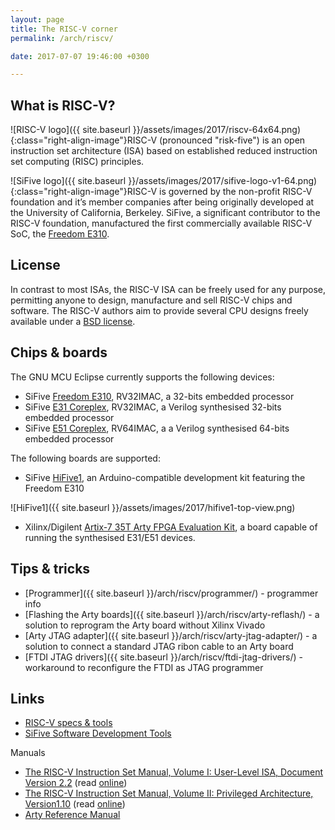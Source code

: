 ```yaml
---
layout: page
title: The RISC-V corner
permalink: /arch/riscv/

date: 2017-07-07 19:46:00 +0300

---
```


## What is RISC-V?

![RISC-V logo]({{ site.baseurl }}/assets/images/2017/riscv-64x64.png){:class="right-align-image"}RISC-V (pronounced "risk-five") is an open instruction set architecture (ISA) based on established reduced instruction set computing (RISC) principles.

![SiFive logo]({{ site.baseurl }}/assets/images/2017/sifive-logo-v1-64.png){:class="right-align-image"}RISC-V is governed by the non-profit RISC-V foundation and it’s member companies after being originally developed at the University of California, Berkeley. SiFive, a significant contributor to the RISC-V foundation, manufactured the first commercially available RISC-V SoC, the [Freedom E310](https://www.sifive.com/products/freedom-e310/).

## License

In contrast to most ISAs, the RISC-V ISA can be freely used for any purpose, permitting anyone to design, manufacture and sell RISC-V chips and software. The RISC-V authors aim to provide several CPU designs freely available under a [BSD license](https://en.wikipedia.org/wiki/BSD_license).

## Chips & boards

The GNU MCU Eclipse currently supports the following devices:

* SiFive [Freedom E310](https://www.sifive.com/products/freedom-e310/), RV32IMAC, a 32-bits embedded processor
* SiFive [E31 Coreplex](https://www.sifive.com/products/coreplex-risc-v-ip/e31/), RV32IMAC, a Verilog synthesised 32-bits embedded processor
* SiFive [E51 Coreplex](https://www.sifive.com/products/coreplex-risc-v-ip/e51/), RV64IMAC, a a Verilog synthesised 64-bits embedded processor

The following boards are supported:

* SiFive [HiFive1](https://www.sifive.com/products/hifive1/), an Arduino-compatible development kit featuring the Freedom E310

![HiFive1]({{ site.baseurl }}/assets/images/2017/hifive1-top-view.png)

* Xilinx/Digilent [Artix-7 35T Arty FPGA Evaluation Kit](https://www.xilinx.com/products/boards-and-kits/arty.html), a board capable of running the synthesised E31/E51 devices.

## Tips & tricks

* [Programmer]({{ site.baseurl }}/arch/riscv/programmer/) - programmer info
* [Flashing the Arty boards]({{ site.baseurl }}/arch/riscv/arty-reflash/) - a solution to reprogram the Arty board without Xilinx Vivado
* [Arty JTAG adapter]({{ site.baseurl }}/arch/riscv/arty-jtag-adapter/) - a solution to connect a standard JTAG ribon cable to an Arty board
* [FTDI JTAG drivers]({{ site.baseurl }}/arch/riscv/ftdi-jtag-drivers/) - workaround to reconfigure the FTDI as JTAG programmer

## Links

* [RISC-V specs & tools](https://riscv.org/specifications/)
* [SiFive Software Development Tools](https://www.sifive.com/products/tools/)

Manuals

* [The RISC-V Instruction Set Manual, Volume I: User-Level ISA, Document Version 2.2](https://content.riscv.org/wp-content/uploads/2017/05/riscv-spec-v2.2.pdf) (read [online](https://riscv.org/wp-content/plugins/pdf-viewer/stable/web/viewer.html?file=https://content.riscv.org/wp-content/uploads/2017/05/riscv-spec-v2.2.pdf#page=1&zoom=auto,-16,798))
* [The RISC-V Instruction Set Manual, Volume II: Privileged Architecture, Version1.10](https://content.riscv.org/wp-content/uploads/2017/05/riscv-privileged-v1.10.pdf) (read [online](https://riscv.org/wp-content/plugins/pdf-viewer/stable/web/viewer.html?file=https://content.riscv.org/wp-content/uploads/2017/05/riscv-privileged-v1.10.pdf#page=2&zoom=auto,-16,772))
* [Arty Reference Manual](https://reference.digilentinc.com/reference/programmable-logic/arty/reference-manual)
